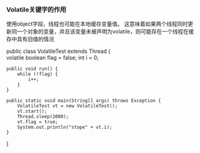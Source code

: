 ### Volatile关键字的作用

使用object字段，线程也可能在本地缓存变量值。
这意味着如果两个线程同时更新同一个对象的变量，并且该变量未被声明为volatile，则可能存在一个线程在缓存中具有旧值的情况



public class VolatileTest extends Thread {
​    
    volatile boolean flag = false;
    int i = 0;
    
    public void run() {
        while (!flag) {
            i++;
        }
    }
    
    public static void main(String[] args) throws Exception {
        VolatileTest vt = new VolatileTest();
        vt.start();
        Thread.sleep(2000);
        vt.flag = true;
        System.out.println("stope" + vt.i);
    }
}